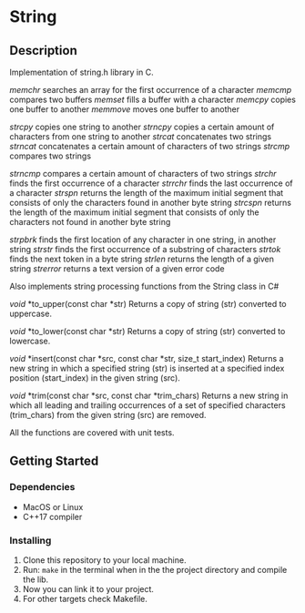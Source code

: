 # String

## Description

Implementation of string.h library in C.

_memchr_ searches an array for the first occurrence of a character
_memcmp_ compares two buffers
_memset_ fills a buffer with a character
_memcpy_ copies one buffer to another
_memmove_ moves one buffer to another

_strcpy_ copies one string to another
_strncpy_ copies a certain amount of characters from one string to another
_strcat_ concatenates two strings
_strncat_ concatenates a certain amount of characters of two strings
_strcmp_ compares two strings

_strncmp_ compares a certain amount of characters of two strings
_strchr_ finds the first occurrence of a character
_strrchr_ finds the last occurrence of a character
_strspn_ returns the length of the maximum initial segment that consists
of only the characters found in another byte string
_strcspn_ returns the length of the maximum initial segment that consists
of only the characters not found in another byte string

_strpbrk_ finds the first location of any character in one string, in another string
_strstr_ finds the first occurrence of a substring of characters
_strtok_ finds the next token in a byte string
_strlen_ returns the length of a given string
_strerror_ returns a text version of a given error code

Also implements string processing functions from the String class in C#

_void_ *to_upper(const char *str)
Returns a copy of string (str) converted to uppercase. 

_void_ *to_lower(const char *str) Returns a copy of string (str) converted to lowercase. 

_void_ *insert(const char *src, const char *str, size_t start_index)
Returns a new string in which a specified string (str) is inserted at a specified index position (start_index) in the given string (src). 

_void_ *trim(const char *src, const char *trim_chars)
Returns a new string in which all leading and trailing occurrences of a set of specified characters (trim_chars) from the given string (src) are removed.


All the functions are covered with unit tests.

## Getting Started

### Dependencies

- MacOS or Linux
- C++17 compiler

### Installing

1. Clone this repository to your local machine.
2. Run: `make` in the terminal when in the the project directory and compile the lib.
3. Now you can link it to your project.
4. For other targets check Makefile.